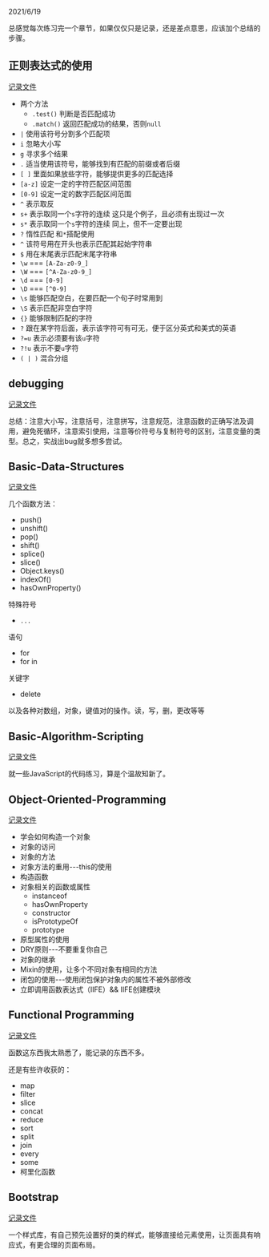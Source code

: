 <!--
 * @Author: kok-s0s
 * @Date: 2021-06-20 00:18:11
 * @LastEditors: kok-s0s
 * @LastEditTime: 2021-07-17 18:25:14
 * @Description: Summary
-->

2021/6/19

总感觉每次练习完一个章节，如果仅仅只是记录，还是差点意思，应该加个总结的步骤。

## 正则表达式的使用

[记录文件](./JS-AADS/Regular-Expressions.md)

* 两个方法
  + `.test()` 判断是否匹配成功
  + `.match()` 返回匹配成功的结果，否则`null`
* `|` 使用该符号分割多个匹配项
* `i` 忽略大小写
* `g` 寻求多个结果
* `.` 适当使用该符号，能够找到有匹配的前缀或者后缀
* `[ ]` 里面如果放些字符，能够提供更多的匹配选择
* `[a-z]` 设定一定的字符匹配区间范围
* `[0-9]` 设定一定的数字匹配区间范围
* `^` 表示取反
* `s+` 表示取同一个`s`字符的连续 这只是个例子，且必须有出现过一次
* `s*` 表示取同一个`s`字符的连续 同上，但不一定要出现
* `?` 惰性匹配 和`*`搭配使用
* `^` 该符号用在开头也表示匹配其起始字符串
* `$` 用在末尾表示匹配末尾字符串
* `\w` === `[A-Za-z0-9_]`
* `\W` === `[^A-Za-z0-9_]`
* `\d` === `[0-9]`
* `\D` === `[^0-9]`
* `\s` 能够匹配空白，在要匹配一个句子时常用到
* `\S` 表示匹配非空白字符
* `{}` 能够限制匹配的字符
* `?` 跟在某字符后面，表示该字符可有可无，便于区分英式和美式的英语
* `?=u` 表示必须要有该`u`字符
* `?!u` 表示不要`u`字符
* `( | )` 混合分组

## debugging

[记录文件](./JS-AADS/Debugging.md)

总结：注意大小写，注意括号，注意拼写，注意规范，注意函数的正确写法及调用，避免死循环，注意索引使用，注意等价符号与复制符号的区别，注意变量的类型。总之，实战出bug就多想多尝试。

## Basic-Data-Structures

[记录文件](./JS-AADS/Basic-Data-Structures.md)

几个函数方法：
* push()
* unshift()
* pop()
* shift()
* splice()
* slice()
* Object.keys()
* indexOf()
* hasOwnProperty()

特殊符号

* `...`

语句
* for
* for in

关键字
* delete

以及各种对数组，对象，键值对的操作。读，写，删，更改等等

## Basic-Algorithm-Scripting

[记录文件](./JS-AADS/Basic-Algorithm-Scripting.md)

就一些JavaScript的代码练习，算是个温故知新了。

## Object-Oriented-Programming

[记录文件](./JS-AADS/Object-Oriented-Programming.md)

* 学会如何构造一个对象
* 对象的访问
* 对象的方法
* 对象方法的重用---this的使用
* 构造函数
* 对象相关的函数或属性
  + instanceof
  + hasOwnProperty
  + constructor
  + isPrototypeOf
  + prototype
* 原型属性的使用
* DRY原则---不要重复你自己
* 对象的继承
* Mixin的使用，让多个不同对象有相同的方法
* 闭包的使用---使用闭包保护对象内的属性不被外部修改
* 立即调用函数表达式（IIFE）&& IIFE创建模块

## Functional Programming

[记录文件](./JS-AADS/Functional-Programming.md)

函数这东西我太熟悉了，能记录的东西不多。

还是有些许收获的：

* map
* filter
* slice
* concat
* reduce
* sort
* split
* join
* every
* some
* 柯里化函数

## Bootstrap

[记录文件](./Front-End-Development-Libraries/Bootstrap.md)

一个样式库，有自己预先设置好的类的样式，能够直接给元素使用，让页面具有响应式，有更合理的页面布局。
